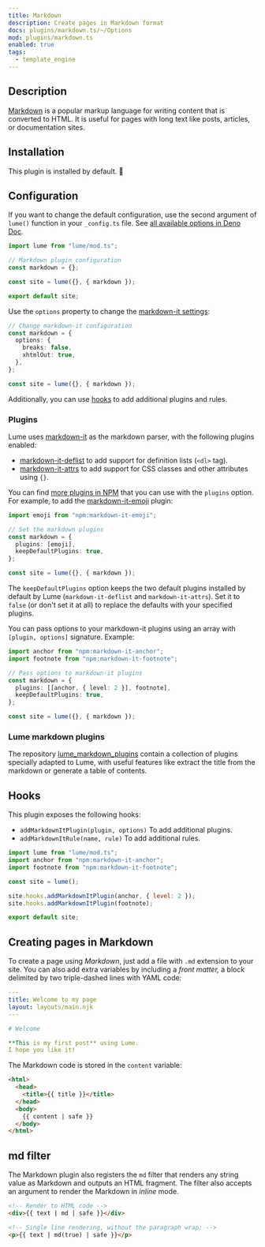 ```yaml
---
title: Markdown
description: Create pages in Markdown format
docs: plugins/markdown.ts/~/Options
mod: plugins/markdown.ts
enabled: true
tags:
  - template_engine
---
```


## Description

[Markdown](https://en.wikipedia.org/wiki/Markdown) is a popular markup language
for writing content that is converted to HTML. It is useful for pages with long
text like posts, articles, or documentation sites.

## Installation

This plugin is installed by default. 🎉

## Configuration

If you want to change the default configuration, use the second argument of
`lume()` function in your `_config.ts` file. See
[all available options in Deno Doc](https://doc.deno.land/https/deno.land/x/lume/plugins/markdown.ts/~/Options).

```js
import lume from "lume/mod.ts";

// Markdown plugin configuration
const markdown = {};

const site = lume({}, { markdown });

export default site;
```

Use the `options` property to change the
[markdown-it settings](https://github.com/markdown-it/markdown-it#usage-examples):

```ts
// Change markdown-it configuration
const markdown = {
  options: {
    breaks: false,
    xhtmlOut: true,
  },
};

const site = lume({}, { markdown });
```

Additionally, you can use [hooks](#hooks) to add additional plugins and rules.

### Plugins

Lume uses [markdown-it](https://github.com/markdown-it/markdown-it) as the
markdown parser, with the following plugins enabled:

- [markdown-it-deflist](https://github.com/markdown-it/markdown-it-deflist) to
  add support for definition lists (`<dl>` tag).
- [markdown-it-attrs](https://github.com/arve0/markdown-it-attrs) to add support
  for CSS classes and other attributes using `{}`.

You can find
[more plugins in NPM](https://www.npmjs.com/search?q=markdown-it-plugin) that
you can use with the `plugins` option. For example, to add the
[markdown-it-emoji](https://www.npmjs.com/package/markdown-it-emoji) plugin:

```ts
import emoji from "npm:markdown-it-emoji";

// Set the markdown plugins
const markdown = {
  plugins: [emoji],
  keepDefaultPlugins: true,
};

const site = lume({}, { markdown });
```

The `keepDefaultPlugins` option keeps the two default plugins installed by
default by Lume (`markdown-it-deflist` and `markdown-it-attrs`). Set it to
`false` (or don't set it at all) to replace the defaults with your specified
plugins.

You can pass options to your markdown-it plugins using an array with
`[plugin, options]` signature. Example:

```ts
import anchor from "npm:markdown-it-anchor";
import footnote from "npm:markdown-it-footnote";

// Pass options to markdown-it plugins
const markdown = {
  plugins: [[anchor, { level: 2 }], footnote],
  keepDefaultPlugins: true,
};

const site = lume({}, { markdown });
```

### Lume markdown plugins

The repository
[lume_markdown_plugins](https://deno.land/x/lume_markdown_plugins) contain a
collection of plugins specially adapted to Lume, with useful features like
extract the title from the markdown or generate a table of contents.

## Hooks

This plugin exposes the following hooks:

- `addMarkdownItPlugin(plugin, options)` To add additional plugins.
- `addMarkdownItRule(name, rule)` To add additional rules.

```js
import lume from "lume/mod.ts";
import anchor from "npm:markdown-it-anchor";
import footnote from "npm:markdown-it-footnote";

const site = lume();

site.hooks.addMarkdownItPlugin(anchor, { level: 2 });
site.hooks.addMarkdownItPlugin(footnote);

export default site;
```

## Creating pages in Markdown

To create a page using _Markdown_, just add a file with `.md` extension to your
site. You can also add extra variables by including a _front matter,_ a block
delimited by two triple-dashed lines with YAML code:

```yaml
---
title: Welcome to my page
layout: layouts/main.njk
---

# Welcome

**This is my first post** using Lume.
I hope you like it!
```

The Markdown code is stored in the `content` variable:

```html
<html>
  <head>
    <title>{{ title }}</title>
  </head>
  <body>
    {{ content | safe }}
  </body>
</html>
```

## md filter

The Markdown plugin also registers the `md` filter that renders any string value
as Markdown and outputs an HTML fragment. The filter also accepts an argument to
render the Markdown in _inline_ mode.

```html
<!-- Render to HTML code -->
<div>{{ text | md | safe }}</div>

<!-- Single line rendering, without the paragraph wrap: -->
<p>{{ text | md(true) | safe }}</p>
```
